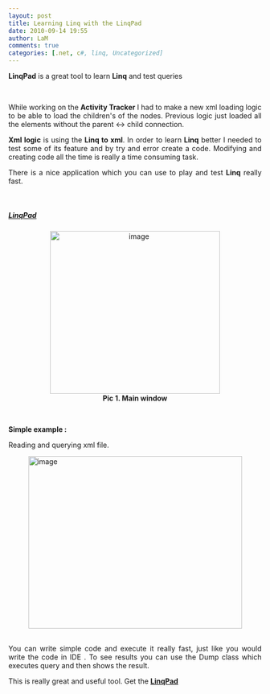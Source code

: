 ```yaml
---
layout: post
title: Learning Linq with the LinqPad
date: 2010-09-14 19:55
author: LaM
comments: true
categories: [.net, c#, linq, Uncategorized]
---
```

<p align="justify"><strong>LinqPad</strong> is a great tool to learn <strong>Linq</strong> and test queries</p>  <p align="justify">&#160;</p>  <p align="justify">While working on the <strong>Activity Tracker</strong> I had to make a new xml loading logic to be able to load the children's of the nodes. Previous logic just loaded all the elements without the parent &lt;-&gt; child connection. </p>  <p align="justify"><strong>Xml logic</strong> is using the <strong>Linq to xml</strong>. In order to learn <strong>Linq</strong> better I needed to test some of its feature and by try and error create a code. Modifying and creating code all the time is really a time consuming task. </p>  <p align="justify">There is a nice application which you can use to play and test <strong>Linq</strong> really fast.</p>  <p align="justify">&#160;</p>  <h5 align="justify"><a href="http://www.linqpad.net/">LinqPad</a></h5>  <p align="center"><a href="http://lammichalfranc.files.wordpress.com/2010/09/image4.png"><font color="#d54e21"></font><img style="display:block;float:none;margin-left:auto;margin-right:auto;border-width:0;" title="image" border="0" alt="image" src="http://lammichalfranc.files.wordpress.com/2010/09/image_thumb4.png" width="338" height="324" /></a><strong> Pic 1. Main window</strong></p>  <p align="justify">&#160;</p>  <p align="justify"><strong>Simple example :</strong></p>  <p align="justify">Reading and querying xml file.</p>  <p align="justify"><a href="http://lammichalfranc.files.wordpress.com/2010/09/image5.png"><img style="display:block;float:none;margin-left:auto;margin-right:auto;border-width:0;" title="image" border="0" alt="image" src="http://lammichalfranc.files.wordpress.com/2010/09/image_thumb5.png" width="425" height="343" /></a>&#160;</p>  <p align="justify">You can write simple code and execute it really fast, just like you would write the code in IDE . To see results you can use the Dump class which executes query and then shows the result.   <br /></p>  <p align="justify">This is really great and useful tool. Get the <a href="http://www.linqpad.net/"><strong>LinqPad</strong></a></p>
